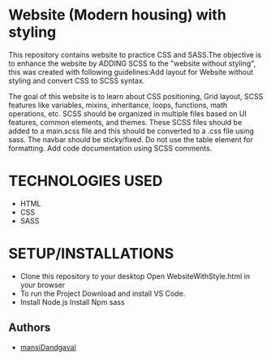 
# Website (Modern housing) with styling

This repository contains website to practice CSS and SASS.The objective is to enhance the website by ADDING SCSS to the "website without styling", this was created with following guidelines:Add layout for Website without styling and convert CSS to SCSS syntax.

The goal of this website is to learn about CSS positioning, Grid layout, SCSS features like variables, mixins, inheritance, loops, functions, math operations, etc. SCSS should be organized in multiple files based on UI features, common elements, and themes. These SCSS files should be added to a main.scss file and this should be converted to a .css file using sass. The navbar should be sticky/fixed. Do not use the table element
for formatting. Add code documentation using SCSS comments.

# TECHNOLOGIES USED 
- HTML 
- CSS 
- SASS

# SETUP/INSTALLATIONS
- Clone this repository to your desktop Open WebsiteWithStyle.html in your browser 
- To run the Project Download and install VS Code.
- Install Node.js Install Npm sass

## Authors

- [mansiDandgaval](https://github.com/mansiDandgaval)




